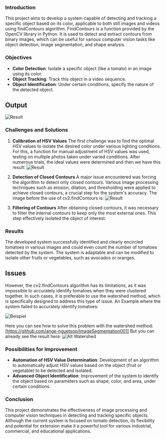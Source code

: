 ### Introduction
This project aims to develop a system capable of detecting and tracking a specific object based on its color, applicable to both still images and videos using findContours algorithm. FindContours is a function provided by the OpenCV library in Python. It is used to detect and extract contours from binary images, which can be useful for various computer vision tasks like object detection, image segmentation, and shape analysis.


### Objectives
- **Color Detection**: Isolate a specific object (like a tomato) in an image using its color.
- **Object Tracking**: Track this object in a video sequence.
- **Object Identification**: Under certain conditions, specify the nature of the detected object.

## Output
![Result](https://github.com/ange-nguetsop/ObjectTracking/blob/master/result1.png)

### Challenges and Solutions
1. **Calibration of HSV Values**
   The first challenge was to find the optimal HSV values to isolate the desired color under various lighting conditions. For this, a function for manual adjustment of HSV values was used, testing on multiple photos taken under varied conditions. After numerous trials, the ideal values were determined and then we have this result:
![Result](https://github.com/ange-nguetsop/ObjectTracking/blob/master/zwischenErgebnis.png)   

3. **Detection of Closed Contours**
   A major issue encountered was forcing the algorithm to detect only closed contours. Various image processing techniques such as erosion, dilation, and thresholding were applied to achieve closed contours, a crucial step for the system's accuracy. The image before the use of cv2.findContours is:
![Result](https://github.com/ange-nguetsop/ObjectTracking/blob/master/zwichen2.png)

5. **Filtering of Contours**
   After obtaining closed contours, it was necessary to filter the internal contours to keep only the most external ones. This step effectively isolated the object of interest.

### Results
The developed system successfully identified and clearly encircled tomatoes in various images and could even count the number of tomatoes detected by the system. The system is adaptable and can be modified to isolate other fruits or vegetables, such as avocados or oranges.

## Issues
However, the cv2.findContours algorithm has its limitations, as it was impossible to accurately identify tomatoes when they were clustered together. In such cases, it is preferable to use the watershed method, which is specifically designed to address this type of issue.
An Example where the system failed to accurately identify tomatoes:

![Beispiel](https://github.com/ange-nguetsop/ObjectTracking/blob/master/result2.png)


Here you can see how to solve this problem with the watershed method: [https://github.com/ange-nguetsop/ImageSegmentation001]
But you can already see the result here: 
![Alt Watershed](https://github.com/ange-nguetsop/ObjectTrackingWithFindContours/blob/master/Watershed.png)

### Possibilities for Improvement
- **Automation of HSV Value Determination**: Development of an algorithm to automatically adjust HSV values based on the object (fruit or vegetable) to be detected and isolated.
- **Advanced Object Identification**: Improvement of the system to identify the object based on parameters such as shape, color, and area, under certain conditions.

### Conclusion
This project demonstrates the effectiveness of image processing and computer vision techniques in detecting and tracking specific objects. Although the current system is focused on tomato detection, its flexibility and potential for extension make it a powerful tool for various industrial, commercial, and educational applications.
